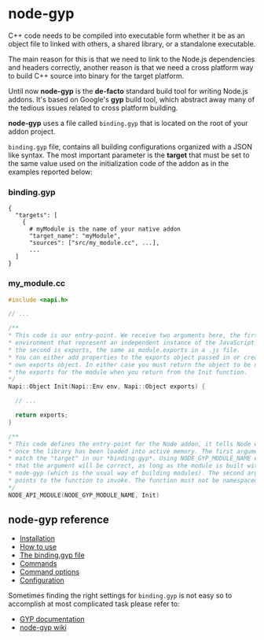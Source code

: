 # node-gyp

C++ code needs to be compiled into executable form whether it be as an object file to linked with others, a shared library, or a standalone executable.

The main reason for this is that we need to link to the Node.js dependencies and headers correctly, another reason is that we need a cross platform way to build C++ source into binary for the target platform.

Until now **node-gyp** is the **de-facto** standard build tool for writing Node.js addons. It's based on Google's **gyp** build tool, which abstract away many of the tedious issues related to cross platform building.

**node-gyp** uses a file called `binding.gyp` that is located on the root of your addon project.

`binding.gyp` file, contains all building configurations organized with a JSON like syntax. The most important parameter is the **target** that must be set to the same value used on the initialization code of the addon as in the examples reported below:

### **binding.gyp**

```text
{
  "targets": [
    {
      # myModule is the name of your native addon
      "target_name": "myModule",
      "sources": ["src/my_module.cc", ...],
      ...
  ]
}
```

### **my\_module.cc**

```cpp
#include <napi.h>

// ...

/**
* This code is our entry-point. We receive two arguments here, the first is the
* environment that represent an independent instance of the JavaScript runtime,
* the second is exports, the same as module.exports in a .js file.
* You can either add properties to the exports object passed in or create your
* own exports object. In either case you must return the object to be used as
* the exports for the module when you return from the Init function.
*/
Napi::Object Init(Napi::Env env, Napi::Object exports) {

  // ...

  return exports;
}

/**
* This code defines the entry-point for the Node addon, it tells Node where to go
* once the library has been loaded into active memory. The first argument must
* match the "target" in our *binding.gyp*. Using NODE_GYP_MODULE_NAME ensures
* that the argument will be correct, as long as the module is built with
* node-gyp (which is the usual way of building modules). The second argument
* points to the function to invoke. The function must not be namespaced.
*/
NODE_API_MODULE(NODE_GYP_MODULE_NAME, Init)
```

## **node-gyp** reference

* [Installation](https://www.npmjs.com/package/node-gyp#installation)
* [How to use](https://www.npmjs.com/package/node-gyp#how-to-use)
* [The binding.gyp file](https://www.npmjs.com/package/node-gyp#the-bindinggyp-file)
* [Commands](https://www.npmjs.com/package/node-gyp#commands)
* [Command options](https://www.npmjs.com/package/node-gyp#command-options)
* [Configuration](https://www.npmjs.com/package/node-gyp#configuration)

Sometimes finding the right settings for `binding.gyp` is not easy so to accomplish at most complicated task please refer to:

* [GYP documentation](https://gyp.gsrc.io/index.md)
* [node-gyp wiki](https://github.com/nodejs/node-gyp/wiki)

